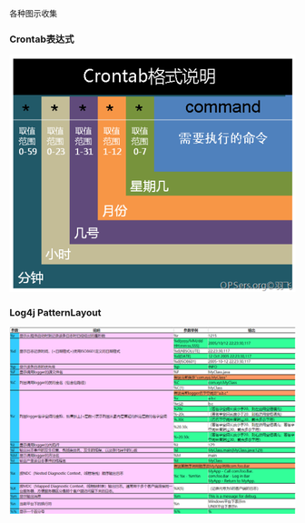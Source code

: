 各种图示收集

### Crontab表达式

![crontab](./assets/crontab.png)

### Log4j PatternLayout

![log4j](./assets/log4j.png)

